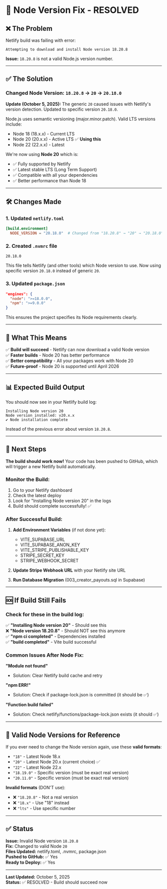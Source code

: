 # 🔧 Node Version Fix - RESOLVED

## ❌ The Problem

Netlify build was failing with error:
```
Attempting to download and install Node version 18.20.8
```

**Issue:** `18.20.8` is not a valid Node.js version number.

---

## ✅ The Solution

### Changed Node Version: `18.20.8` → `20` → `20.18.0`

**Update (October 5, 2025):** The generic `20` caused issues with Netlify's version detection. Updated to specific version `20.18.0`.

Node.js uses semantic versioning (major.minor.patch). Valid LTS versions include:
- Node 18 (18.x.x) - Current LTS
- Node 20 (20.x.x) - Active LTS ✅ **Using this**
- Node 22 (22.x.x) - Latest

We're now using **Node 20** which is:
- ✅ Fully supported by Netlify
- ✅ Latest stable LTS (Long Term Support)
- ✅ Compatible with all your dependencies
- ✅ Better performance than Node 18

---

## 🛠️ Changes Made

### 1. Updated `netlify.toml`

```toml
[build.environment]
  NODE_VERSION = "20.18.0"  # Changed from "18.20.8" → "20" → "20.18.0"
```

### 2. Created `.nvmrc` file

```
20.18.0
```

This file tells Netlify (and other tools) which Node version to use. Now using specific version `20.18.0` instead of generic `20`.

### 3. Updated `package.json`
```json
"engines": {
  "node": ">=18.0.0",
  "npm": ">=9.0.0"
}
```
This ensures the project specifies its Node requirements clearly.

---

## 🎯 What This Means

✅ **Build will succeed** - Netlify can now download a valid Node version  
✅ **Faster builds** - Node 20 has better performance  
✅ **Better compatibility** - All your packages work with Node 20  
✅ **Future-proof** - Node 20 is supported until April 2026  

---

## 📊 Expected Build Output

You should now see in your Netlify build log:
```
Installing Node version 20
Node version installed: v20.x.x
✔ Node installation complete
```

Instead of the previous error about version `18.20.8`.

---

## 🚀 Next Steps

**The build should work now!** Your code has been pushed to GitHub, which will trigger a new Netlify build automatically.

### Monitor the Build:

1. Go to your Netlify dashboard
2. Check the latest deploy
3. Look for "Installing Node version 20" in the logs
4. Build should complete successfully! ✅

### After Successful Build:

1. **Add Environment Variables** (if not done yet):
   - VITE_SUPABASE_URL
   - VITE_SUPABASE_ANON_KEY
   - VITE_STRIPE_PUBLISHABLE_KEY
   - STRIPE_SECRET_KEY
   - STRIPE_WEBHOOK_SECRET

2. **Update Stripe Webhook URL** with your Netlify site URL

3. **Run Database Migration** (003_creator_payouts.sql in Supabase)

---

## 🆘 If Build Still Fails

### Check for these in the build log:

✅ **"Installing Node version 20"** - Should see this  
❌ **"Node version 18.20.8"** - Should NOT see this anymore  
✅ **"npm ci completed"** - Dependencies installed  
✅ **"build completed"** - Vite build successful  

### Common Issues After Node Fix:

**"Module not found"**
- Solution: Clear Netlify build cache and retry

**"npm ERR!"**
- Solution: Check if package-lock.json is committed (it should be ✅)

**"Function build failed"**
- Solution: Check netlify/functions/package-lock.json exists (it should ✅)

---

## 📝 Valid Node Versions for Reference

If you ever need to change the Node version again, use these **valid formats**:

- `"18"` - Latest Node 18.x
- `"20"` - Latest Node 20.x (current choice) ✅
- `"22"` - Latest Node 22.x
- `"18.19.0"` - Specific version (must be exact real version)
- `"20.11.0"` - Specific version (must be exact real version)

**Invalid formats** (DON'T use):
- ❌ `"18.20.8"` - Not a real version
- ❌ `"18.x"` - Use "18" instead
- ❌ `"lts"` - Use specific number

---

## ✅ Status

**Issue:** Invalid Node version `18.20.8`  
**Fix:** Changed to valid Node `20`  
**Files Updated:** netlify.toml, .nvmrc, package.json  
**Pushed to GitHub:** ✅ Yes  
**Ready to Deploy:** ✅ Yes  

---

**Last Updated:** October 5, 2025  
**Status:** ✅ RESOLVED - Build should succeed now
